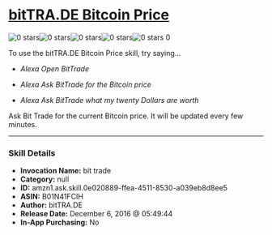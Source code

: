 # [bitTRA.DE Bitcoin Price](http://alexa.amazon.com/#skills/amzn1.ask.skill.0e020889-ffea-4511-8530-a039eb8d8ee5)
![0 stars](../../images/ic_star_border_black_18dp_1x.png)![0 stars](../../images/ic_star_border_black_18dp_1x.png)![0 stars](../../images/ic_star_border_black_18dp_1x.png)![0 stars](../../images/ic_star_border_black_18dp_1x.png)![0 stars](../../images/ic_star_border_black_18dp_1x.png) 0

To use the bitTRA.DE Bitcoin Price skill, try saying...

* *Alexa Open BitTrade*

* *Alexa Ask BitTrade for the Bitcoin price*

* *Alexa Ask BitTrade what my twenty Dollars are worth*

Ask Bit Trade for the current Bitcoin price. It will be updated every few minutes.

***

### Skill Details

* **Invocation Name:** bit trade
* **Category:** null
* **ID:** amzn1.ask.skill.0e020889-ffea-4511-8530-a039eb8d8ee5
* **ASIN:** B01N41FCIH
* **Author:** bitTRA.DE
* **Release Date:** December 6, 2016 @ 05:49:44
* **In-App Purchasing:** No
